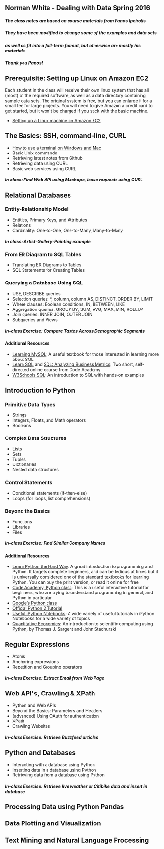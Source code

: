 ## Norman White - Dealing with Data  Spring 2016
#####  The class notes are based on  course materials from Panos Ipeirotis
#####  They have been modified to change some of the examples and data sets
#####  as well as fit into a full-term format, but otherwise are mostly his materials
##### Thank you Panos!

## Prerequisite: Setting up Linux on Amazon EC2
Each student in the class will receive their own linux system that has all (most) of the required software, as well as a data directory containing sample data sets. The original system is free, but you can enlarge it for a small fee for large projects. You will need to give Amazon a credit card to get started, but it won't be charged if you stick with the basic machine.

* [Setting up a Linux machine on Amazon EC2](https://docs.google.com/document/d/1bc3bUINTGhW8hcwrx2goeAHOb6a4u7Bo2IwiQ2837gQ/edit "This should get you a working linux machine with data and software preloaded for the class")


## The Basics: SSH, command-line, CURL

* [How to use a terminal on Windows and Mac](https://docs.google.com/document/d/1bn0GdEK5vvzbxkpOyRW1Zy0WkRuhIz6PkbQPaE7uUyo/edit)
* Basic Unix commands
* Retrieving latest notes from Github
* Retrieving data using CURL
* Basic web services using CURL

##### In class: Find Web API using Mashape, issue requests using CURL

## Relational Databases

### Entity-Relationship Model
* Entities, Primary Keys, and Attributes
* Relations
* Cardinality: One-to-One, One-to-Many, Many-to-Many

##### In class: Artist-Gallery-Painting example

### From ER Diagram to SQL Tables
* Translating ER Diagrams to Tables
* SQL Statements for Creating Tables

### Querying a Database Using SQL
* USE, DESCRIBE queries
* Selection queries: *, column, column AS, DISTINCT, ORDER BY, LIMIT
* Where clauses: Boolean conditions, IN, BETWEEN, LIKE
* Aggregation queries: GROUP BY, SUM, AVG, MAX, MIN, ROLLUP
* Join queries: INNER JOIN, OUTER JOIN
* Subqueries and Views

##### In-class Exercise: Compare Tastes Across Demographic Segments

#### Additional Resources

* [Learning MySQL](http://shop.oreilly.com/product/9780596008642.do): A useful textbook for those interested in learning more about SQL
* [Learn SQL](https://www.codecademy.com/learn/learn-sql) and [SQL: Analyzing Business Metrics](https://www.codecademy.com/learn/sql-analyzing-business-metrics): Two short, self-directed online course from Code Academy
* [W3Schools SQL](http://www.w3schools.com/sql/): An introduction to SQL with hands-on examples

## Introduction to Python

### Primitive Data Types
* Strings
* Integers, Floats, and Math operators
* Booleans

### Complex Data Structures
* Lists
* Sets
* Tuples
* Dictionaries
* Nested data structures

### Control Statements
* Conditional statements (if-then-else)
* Loops (for loops, list comprehensions)

### Beyond the Basics
* Functions
* Libraries
* Files

##### In-class Exercise: Find Similar Company Names

#### Additional Resources

* [Learn Python the Hard Way](http://learnpythonthehardway.org/book/): A great introduction to programming and Python. It targets complete beginners, and can be tedious at times but it is universally considered one of the standard textbooks for learning Python. You can buy the print version, or read it online for free
* [Code Academy, Python class](https://www.codecademy.com/learn/python): This is a useful interactive tutorial for beginners, who are trying to understand programming in general, and Python in particular
* [Google’s Python class](https://developers.google.com/edu/python/)
* [Official Python 2 Tutorial](https://docs.python.org/2/tutorial/index.html)
* [Useful iPython Notebooks](https://github.com/ipython/ipython/wiki/A-gallery-of-interesting-IPython-Notebooks): A wide variety of useful tutorials in iPython Notebooks for a wide variety of topics
* [Quantitative Economics](http://quant-econ.net/py/): An introduction to scientific computing using Python, by Thomas J. Sargent and John Stachurski

## Regular Expressions

* Atoms
* Anchoring expressions
* Repetition and Grouping operators

##### In-class Exercise: Extract Email from Web Page

## Web API's, Crawling & XPath

* Python and Web APIs
* Beyond the Basics: Parameters and Headers
* (advanced) Using OAuth for authentication
* XPath
* Crawling Websites

##### In-class Exercise: Retrieve Buzzfeed articles

## Python and Databases

* Interacting with a database using Python
* Inserting data in a database using Python
* Retrieving data from a database using Python

##### In-class Exercise: Retrieve live weather or Citibike data and insert in database

## Processing Data using Python Pandas

## Data Plotting and Visualization

## Text Mining and Natural Language Processing
